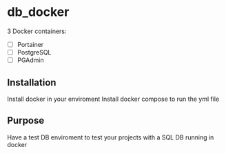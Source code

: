 # db_docker
3 Docker containers:
  - [ ] Portainer
  - [ ] PostgreSQL
  - [ ] PGAdmin

## Installation
Install docker in your enviroment
Install docker compose to run the yml file

## Purpose
Have a test DB enviroment to test your projects with a SQL DB running in docker
